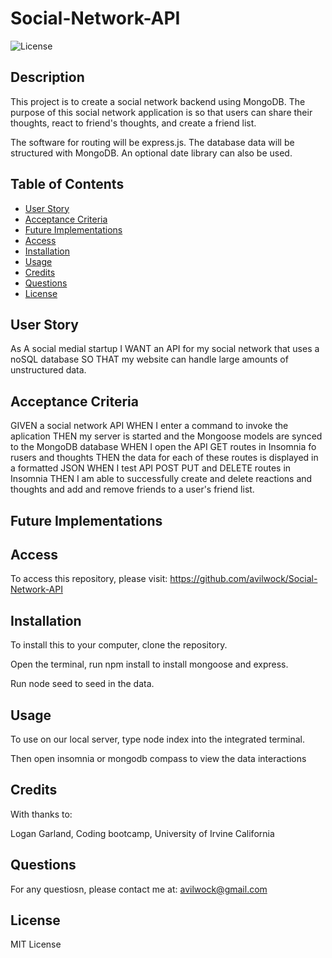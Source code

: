 # Social-Network-API
 ![License](https://img.shields.io/badge/license-MIT%20license-blue)

## Description

This project is to create a social network backend using MongoDB. The purpose of this social network application is so that users can share their thoughts, react to friend's thoughts, and create a friend list.

The software for routing will be express.js. The database data will be structured with MongoDB. An optional date library can also be used.

## Table of Contents

- [User Story](#user-story)
- [Acceptance Criteria](#acceptance-criteria)
- [Future Implementations](#future-implementations)
- [Access](#access)
- [Installation](#installation)
- [Usage](#usage)
- [Credits](#credits)
- [Questions](#questions)
- [License](#license)


## User Story

As A social medial startup
I WANT an API for my social network that uses a noSQL database
SO THAT my website can handle large amounts of unstructured data.

## Acceptance Criteria

GIVEN a social network API
WHEN I enter a command to invoke the aplication
THEN my server is started and the Mongoose models are synced to the MongoDB database
WHEN I open the API GET routes in Insomnia fo rusers and thoughts
THEN the data for each of these routes is displayed in a formatted JSON
WHEN I test API POST PUT and DELETE routes in Insomnia
THEN I am able to successfully create and delete reactions and thoughts and add and remove friends to a user's friend list.

## Future Implementations

## Access

To access this repository, please visit: https://github.com/avilwock/Social-Network-API

## Installation

To install this to your computer, clone the repository.

Open the terminal, run npm install to install mongoose and express.

Run node seed to seed in the data.

## Usage

To use on our local server, type node index into the integrated terminal.

Then open insomnia or mongodb compass to view the data interactions

## Credits

With thanks to: 

Logan Garland, Coding bootcamp, University of Irvine California

## Questions

For any questiosn, please contact me at: avilwock@gmail.com

## License

MIT License